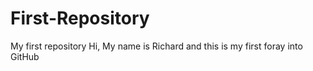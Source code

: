 # First-Repository
My first repository
Hi, My name is Richard and this is my first foray into GitHub
